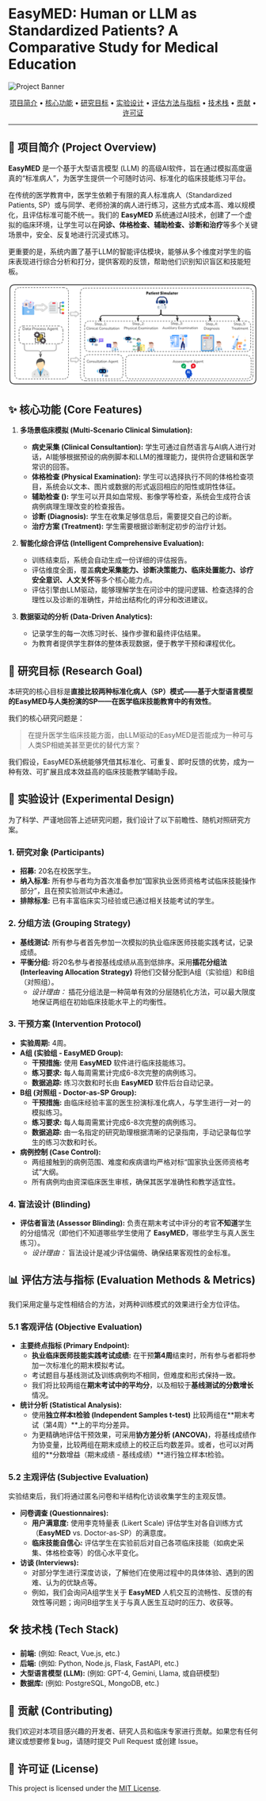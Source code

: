 # EasyMED: Human or LLM as Standardized Patients? A Comparative Study for Medical Education

![Project Banner](https://placehold.co/1200x400/3367d6/ffffff?text=EasyMED:+Multi+Agent)
<p align="center">
  <a href="#-项目简介">项目简介</a> •
  <a href="#-核心功能">核心功能</a> •
  <a href="#-研究目标">研究目标</a> •
  <a href="#-实验设计">实验设计</a> •
  <a href="#-评估方法与指标">评估方法与指标</a> •
  <a href="#-技术栈">技术栈</a> •
  <a href="#-贡献">贡献</a> •
  <a href="#-许可证">许可证</a>
</p>

---

## 📖 项目简介 (Project Overview)

**EasyMED** 是一个基于大型语言模型 (LLM) 的高级AI软件，旨在通过模拟高度逼真的“标准病人”，为医学生提供一个可随时访问、标准化的临床技能练习平台。

在传统的医学教育中，医学生依赖于有限的真人标准病人（Standardized Patients, SP）或与同学、老师扮演的病人进行练习，这些方式成本高、难以规模化，且评估标准可能不统一。我们的 **EasyMED** 系统通过AI技术，创建了一个虚拟的临床环境，让学生可以在**问诊、体格检查、辅助检查、诊断和治疗**等多个关键场景中，安全、反复地进行沉浸式练习。

更重要的是，系统内置了基于LLM的智能评估模块，能够从多个维度对学生的临床表现进行综合分析和打分，提供客观的反馈，帮助他们识别知识盲区和技能短板。

![实验设计流程图](./images/workflow.png) 

## ✨ 核心功能 (Core Features)

1.  **多场景临床模拟 (Multi-Scenario Clinical Simulation):**
    * **病史采集 (Clinical Consultantion):** 学生可通过自然语言与AI病人进行对话，AI能够根据预设的病例脚本和LLM的推理能力，提供符合逻辑和医学常识的回答。
    * **体格检查 (Physical Examination):** 学生可以选择执行不同的体格检查项目，系统会以文本、图片或数据的形式返回相应的阳性或阴性体征。
    * **辅助检查 ():** 学生可以开具如血常规、影像学等检查，系统会生成符合该病例病理生理改变的检查报告。
    * **诊断 (Diagnosis):** 学生在收集足够信息后，需要提交自己的诊断。
    * **治疗方案 (Treatment):** 学生需要根据诊断制定初步的治疗计划。

2.  **智能化综合评估 (Intelligent Comprehensive Evaluation):**
    * 训练结束后，系统会自动生成一份详细的评估报告。
    * 评估维度全面，覆盖**病史采集能力、诊断决策能力、临床处置能力、诊疗安全意识、人文关怀**等多个核心能力点。
    * 评估引擎由LLM驱动，能够理解学生在问诊中的提问逻辑、检查选择的合理性以及诊断的准确性，并给出结构化的评分和改进建议。

3.  **数据驱动的分析 (Data-Driven Analytics):**
    * 记录学生的每一次练习时长、操作步骤和最终评估结果。
    * 为教育者提供学生群体的整体表现数据，便于教学干预和课程优化。

## 🎯 研究目标 (Research Goal)

本研究的核心目标是**直接比较两种标准化病人（SP）模式——基于大型语言模型的EasyMED与人类扮演的SP——在医学临床技能教育中的有效性**。

我们的核心研究问题是：
> 在提升医学生临床技能方面，由LLM驱动的EasyMED是否能成为一种可与人类SP相媲美甚至更优的替代方案？

我们假设，EasyMED系统能够凭借其标准化、可重复、即时反馈的优势，成为一种有效、可扩展且成本效益高的临床技能教学辅助手段。

## 🔬 实验设计 (Experimental Design)

为了科学、严谨地回答上述研究问题，我们设计了以下前瞻性、随机对照研究方案。

### 1. 研究对象 (Participants)
* **招募:** 20名在校医学生。
* **纳入标准:** 所有参与者均为首次准备参加“国家执业医师资格考试临床技能操作部分”，且在预实验测试中未通过。
* **排除标准:** 已有丰富临床实习经验或已通过相关技能考试的学生。

### 2. 分组方法 (Grouping Strategy)
* **基线测试:** 所有参与者首先参加一次模拟的执业临床医师技能实践考试，记录成绩。
* **平衡分组:** 将20名参与者按基线成绩从高到低排序。采用**插花分组法 (Interleaving Allocation Strategy)** 将他们交替分配到A组（实验组）和B组（对照组）。
    * *设计理由：* 插花分组法是一种简单有效的分层随机化方法，可以最大限度地保证两组在初始临床技能水平上的均衡性。

### 3. 干预方案 (Intervention Protocol)
* **实验周期:** 4周。
* **A组 (实验组 - EasyMED Group):**
    * **干预措施:** 使用 **EasyMED** 软件进行临床技能练习。
    * **练习要求:** 每人每周需累计完成6-8次完整的病例练习。
    * **数据追踪:** 练习次数和时长由 **EasyMED** 软件后台自动记录。
* **B组 (对照组 - Doctor-as-SP Group):**
    * **干预措施:** 由临床经验丰富的医生扮演标准化病人，与学生进行一对一的模拟练习。
    * **练习要求:** 每人每周需累计完成6-8次完整的病例练习。
    * **数据追踪:** 由一名指定的研究助理根据清晰的记录指南，手动记录每位学生的练习次数和时长。
* **病例控制 (Case Control):**
    * 两组接触到的病例范围、难度和疾病谱均严格对标“国家执业医师资格考试”大纲。
    * 所有病例均由资深临床医生审核，确保其医学准确性和教学适宜性。

### 4. 盲法设计 (Blinding)
* **评估者盲法 (Assessor Blinding):** 负责在期末考试中评分的考官**不知道**学生的分组情况（即他们不知道哪些学生使用了 **EasyMED**，哪些学生与真人医生练习）。
    * *设计理由：* 盲法设计是减少评估偏倚、确保结果客观性的金标准。

## 📊 评估方法与指标 (Evaluation Methods & Metrics)

我们采用定量与定性相结合的方法，对两种训练模式的效果进行全方位评估。

### 5.1 客观评估 (Objective Evaluation)

* **主要终点指标 (Primary Endpoint):**
    * **执业临床医师技能实践考试成绩:** 在干预**第4周**结束时，所有参与者都将参加一次标准化的期末模拟考试。
    * 考试题目与基线测试及训练病例均不相同，但难度和形式保持一致。
    * 我们将比较两组在**期末考试中的平均分**，以及相较于**基线测试的分数增长**情况。
* **统计分析 (Statistical Analysis):**
    * 使用**独立样本t检验 (Independent Samples t-test)** 比较两组在**期末考试（第4周）**上的平均分差异。
    * 为更精确地评估干预效果，可采用**协方差分析 (ANCOVA)**，将基线成绩作为协变量，比较两组在期末成绩上的校正后均数差异。或者，也可以对两组的**分数增益（期末成绩 - 基线成绩）**进行独立样本t检验。

### 5.2 主观评估 (Subjective Evaluation)

实验结束后，我们将通过匿名问卷和半结构化访谈收集学生的主观反馈。

* **问卷调查 (Questionnaires):**
    * **用户满意度:** 使用李克特量表 (Likert Scale) 评估学生对各自训练方式（**EasyMED** vs. Doctor-as-SP）的满意度。
    * **临床技能自信心:** 评估学生在实验前后对自己各项临床技能（如病史采集、体格检查等）的信心水平变化。
* **访谈 (Interviews):**
    * 对部分学生进行深度访谈，了解他们在使用过程中的具体体验、遇到的困难、认为的优缺点等。
    * 例如，我们会询问A组学生关于 **EasyMED** 人机交互的流畅性、反馈的有效性等问题；询问B组学生关于与真人医生互动时的压力、收获等。

## 🛠️ 技术栈 (Tech Stack)
* **前端:** (例如: React, Vue.js, etc.)
* **后端:** (例如: Python, Node.js, Flask, FastAPI, etc.)
* **大型语言模型 (LLM):** (例如: GPT-4, Gemini, Llama, 或自研模型)
* **数据库:** (例如: PostgreSQL, MongoDB, etc.)

## 🤝 贡献 (Contributing)
我们欢迎对本项目感兴趣的开发者、研究人员和临床专家进行贡献。如果您有任何建议或想要修复bug，请随时提交 Pull Request 或创建 Issue。

## 📄 许可证 (License)
This project is licensed under the [MIT License](LICENSE).
